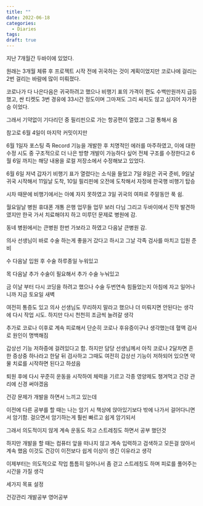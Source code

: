 ```yaml
---
title: ""
date: 2022-06-18
categories:
  - Diaries
tags:
draft: true
---
```


지난 7개월간 두바이에 있었다.

원래는 3개월 체류 후 프로젝트 시작 전에 귀국하는 것이 계획이었지만 코로나에 걸리는 2번 걸리는 바람에 많이 미뤄졌다.

코로나가 다 나은다음은 귀국하려고 했으나 비행기 표의 가격이 편도 수백만원까지 급등했고, 싼 티켓도 3번 경유에 33시간 정도이며 그마져도 그리 싸지도 않고 심지어 자가환승 이었다.

그래서 기약없이 기다리던 중 필리핀으로 가는 항공편이 열렸고 그걸 통해서 옴

참고로 6월 4일이 마지막 커밋이지만

6월 1일자 포스팅 즉 Record 기능을 개발한 후 치명적인 에러를 마주하였고, 이에 대한 수정 시도 중 구조적으로 더 나은 방향 개발이 가능하다 싶어 전체 구조를 수정한다고 6월 6일 까지는 해당 내용을 로컬 저장소에서 수정해보고 있었다.

6월 6일 저녁 갑자기 비행기 표가 열렸다는 소식을 들었고 7일 8일은 귀국 준비, 9일날 귀국 시작해서 11일날 도착, 10일 필리핀에 오전에 도착해서 자정에 한국행 비행기 탑승

시차 때문에 비행기에서는 아예 자지 못하였고 3일 귀국의 여파로 주말동안 푹 쉼.

월요일날 병원 휴대폰 개통 은행 업무들 업무 보러 다님
그리고 두바이에서 진작 발견하였지만 한국 가서 치료해야지 하고 미루던 문제로 병원에 감.

동네 병원에서는 큰병원 한번 가보라고 하였고 다음날 큰병원 감.

의사 선생님이 바로 수술 하는게 좋을거 갔다고 하시고 그날 각족 검사를 마치고 입원 준비

수 다음날 입원 후 수술 하루종일 누워있고

목 다음날 추가 수술이 필요해서 추가 수술 누눠있고

금 이날 부터 다시 코딩을 하려고 했으나 수술 두번연속 힘들었는지 아침에 자고 일어나니까 지금 토요일 새벽

여전히 통증도 있고 의사 선생님도 무리하지 말라고 했으나 더 미뤄지면 안된다는 생각에 다시 작업 시도. 하지만 다시 천천히 조금씩 늘려갈 생각

추가로 코로나 이후로 계속 피로해서 단순히 코로나 후유증이구나 생각했는데 혈액 검사로 원인이 명백해짐

갑상선 기능 저하증에 걸려있다고 함. 하지만 담당 선생님께서 아직 코로나 2달차면 흔한 증상중 하나라고 한달 뒤 검사하고 그때도 여전히 갑상선 기능이 저하되어 있으면 약물 치료를 시작하면 된다고 하셨음

퇴원 후에 다시 꾸준히 운동을 시작하여 체력을 기르고 각종 영양제도 챙겨먹고 건강 관리에 신경 써야겠음

건강 문제가 개발을 하면서 느끼고 있는데

이전에 다른 공부를 할 때는 나는 암기 시 책상에 앉아있기보다 밖에 나가서 걸어다니면서 암기함. 걸으면서 암기하는게 훨씬 빠르고 쉽게 암기되서

그래서 의도적이지 않게 계속 운동도 하고 스트레칭도 하면서 공부 했던것

하지만 개발을 할 때는 컴퓨터 앞을 떠나지 않고 계속 입력하고 검색하고 모든걸 앉아서 계속 했음 이것도 건강이 이전보다 쉽게 이상이 생긴 이유라고 생각

이제부터는 의도적으로 작업 틈틈히 일어나서 좀 걷고 스트레칭도 하며 피로를 풀어주는 시간을 가질 생각

세가지 목표 설정

건강관리 개발공부 영어공부

